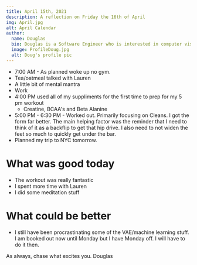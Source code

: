 ```yaml
---
title: April 15th, 2021
description: A reflection on Friday the 16th of April
img: April.jpg
alt: April Calendar
author:
  name: Douglas
  bio: Douglas is a Software Engineer who is interested in computer vision and our quest for strong AI. He also is constantly looking for ways to push the envelope of his personal mental and physical fitness.
  image: ProfileDoug.jpg
  alt: Doug's profile pic
---
```


- 7:00 AM - As planned woke up no gym. 
- Tea/oatmeal talked with Lauren
- A little bit of mental mantra
- Work
- 4:00 PM used all of my suppliments for the first time to prep for my 5 pm workout
    - Creatine, BCAA's and Beta Alanine
- 5:00 PM - 6:30 PM - Worked out. Primarily focusing on Cleans. I got the form far better. The main helping factor was the reminder that I need to think of it as a backflip to get that hip drive. I also need to not widen the feet so much to quickly get under the bar.
- Planned my trip to NYC tomorrow.

# What was good today
- The workout was really fantastic
- I spent more time with Lauren
- I did some meditation stuff

# What could be better
- I still have been procrastinating some of the VAE/machine learning stuff. I am booked out now until Monday but I have Monday off. I will have to do it then.

As always, chase what excites you.
Douglas

